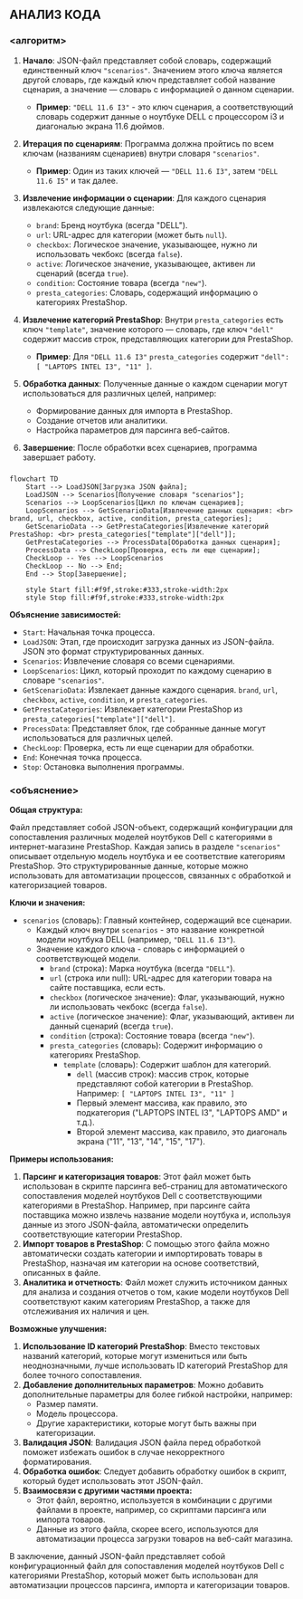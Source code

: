 ## АНАЛИЗ КОДА

### <алгоритм>

1.  **Начало**: JSON-файл представляет собой словарь, содержащий единственный ключ `"scenarios"`. Значением этого ключа является другой словарь, где каждый ключ представляет собой название сценария, а значение — словарь с информацией о данном сценарии.

    *   **Пример**: `"DELL 11.6 I3"` - это ключ сценария, а соответствующий словарь содержит данные о ноутбуке DELL с процессором i3 и диагональю экрана 11.6 дюймов.
2.  **Итерация по сценариям**: Программа должна пройтись по всем ключам (названиям сценариев) внутри словаря `"scenarios"`.
    
    *   **Пример**: Один из таких ключей — `"DELL 11.6 I3"`, затем `"DELL 11.6 I5"` и так далее.
3.  **Извлечение информации о сценарии**: Для каждого сценария извлекаются следующие данные:
    *   `brand`: Бренд ноутбука (всегда "DELL").
    *   `url`: URL-адрес для категории (может быть `null`).
    *   `checkbox`:  Логическое значение, указывающее, нужно ли использовать чекбокс (всегда `false`).
    *   `active`:  Логическое значение, указывающее, активен ли сценарий (всегда `true`).
    *   `condition`: Состояние товара (всегда `"new"`).
    *   `presta_categories`:  Словарь, содержащий информацию о категориях PrestaShop.
4.  **Извлечение категорий PrestaShop**: Внутри `presta_categories` есть ключ `"template"`, значение которого — словарь, где ключ `"dell"`  содержит массив строк, представляющих категории для PrestaShop.

    *   **Пример**: Для `"DELL 11.6 I3"`  `presta_categories`  содержит `"dell": [ "LAPTOPS INTEL I3", "11" ]`.
5.  **Обработка данных**:  Полученные данные о каждом сценарии могут использоваться для различных целей, например:
    *   Формирование данных для импорта в PrestaShop.
    *   Создание отчетов или аналитики.
    *   Настройка параметров для парсинга веб-сайтов.
6.  **Завершение**: После обработки всех сценариев, программа завершает работу.

### <mermaid>

```mermaid
flowchart TD
    Start --> LoadJSON[Загрузка JSON файла];
    LoadJSON --> Scenarios[Получение словаря "scenarios"];
    Scenarios --> LoopScenarios[Цикл по ключам сценариев];
    LoopScenarios --> GetScenarioData[Извлечение данных сценария: <br> brand, url, checkbox, active, condition, presta_categories];
    GetScenarioData --> GetPrestaCategories[Извлечение категорий PrestaShop: <br> presta_categories["template"]["dell"]];
    GetPrestaCategories --> ProcessData[Обработка данных сценария];
    ProcessData --> CheckLoop[Проверка, есть ли еще сценарии];
    CheckLoop -- Yes --> LoopScenarios
    CheckLoop -- No --> End;
    End --> Stop[Завершение];
    
    style Start fill:#f9f,stroke:#333,stroke-width:2px
    style Stop fill:#f9f,stroke:#333,stroke-width:2px
```

**Объяснение зависимостей:**

*   `Start`: Начальная точка процесса.
*   `LoadJSON`:  Этап, где происходит загрузка данных из JSON-файла. JSON это формат структурированных данных.
*   `Scenarios`: Извлечение словаря со всеми сценариями.
*   `LoopScenarios`:  Цикл, который проходит по каждому сценарию в словаре `"scenarios"`.
*   `GetScenarioData`: Извлекает данные каждого сценария. `brand`, `url`, `checkbox`, `active`, `condition`, и `presta_categories`.
*   `GetPrestaCategories`:  Извлекает категории PrestaShop из `presta_categories["template"]["dell"]`.
*   `ProcessData`:  Представляет блок, где собранные данные могут использоваться для различных целей.
*   `CheckLoop`:  Проверка, есть ли еще сценарии для обработки.
*   `End`:  Конечная точка процесса.
*   `Stop`: Остановка выполнения программы.

### <объяснение>

**Общая структура:**

Файл представляет собой JSON-объект, содержащий конфигурации для сопоставления различных моделей ноутбуков Dell с категориями в интернет-магазине PrestaShop. Каждая запись в разделе `"scenarios"` описывает отдельную модель ноутбука и ее соответствие категориям PrestaShop. Это структурированные данные, которые можно использовать для автоматизации процессов, связанных с обработкой и категоризацией товаров.

**Ключи и значения:**

*   `scenarios` (словарь): Главный контейнер, содержащий все сценарии.
    *   Каждый ключ внутри `scenarios` - это название конкретной модели ноутбука DELL (например, `"DELL 11.6 I3"`).
    *   Значение каждого ключа - словарь с информацией о соответствующей модели.
        *   `brand` (строка):  Марка ноутбука (всегда `"DELL"`).
        *   `url` (строка или null): URL-адрес для категории товара на сайте поставщика, если есть.
        *   `checkbox` (логическое значение): Флаг, указывающий, нужно ли использовать чекбокс (всегда `false`).
        *   `active` (логическое значение): Флаг, указывающий, активен ли данный сценарий (всегда `true`).
        *   `condition` (строка): Состояние товара (всегда `"new"`).
        *   `presta_categories` (словарь): Содержит информацию о категориях PrestaShop.
            *   `template` (словарь):  Содержит шаблон для категорий.
                *  `dell` (массив строк): массив строк, которые представляют собой категории в PrestaShop. Например: `[ "LAPTOPS INTEL I3", "11" ]`
                *   Первый элемент массива, как правило, это подкатегория ("LAPTOPS INTEL I3", "LAPTOPS AMD" и т.д.).
                *   Второй элемент массива, как правило, это диагональ экрана ("11", "13", "14", "15", "17").

**Примеры использования:**

1.  **Парсинг и категоризация товаров**: Этот файл может быть использован в скрипте парсинга веб-страниц для автоматического сопоставления моделей ноутбуков Dell с соответствующими категориями в PrestaShop. Например, при парсинге сайта поставщика можно извлечь название модели ноутбука и, используя данные из этого JSON-файла, автоматически определить соответствующие категории PrestaShop.
2.  **Импорт товаров в PrestaShop**: С помощью этого файла можно автоматически создать категории и импортировать товары в PrestaShop, назначая им категории на основе соответствий, описанных в файле.
3.  **Аналитика и отчетность**:  Файл может служить источником данных для анализа и создания отчетов о том, какие модели ноутбуков Dell соответствуют каким категориям PrestaShop, а также для отслеживания их наличия и цен.

**Возможные улучшения:**

1.  **Использование ID категорий PrestaShop**: Вместо текстовых названий категорий, которые могут измениться или быть неоднозначными, лучше использовать ID категорий PrestaShop для более точного сопоставления.
2.  **Добавление дополнительных параметров**: Можно добавить дополнительные параметры для более гибкой настройки, например:
    *   Размер памяти.
    *   Модель процессора.
    *   Другие характеристики, которые могут быть важны при категоризации.
3.  **Валидация JSON**: Валидация JSON файла перед обработкой поможет избежать ошибок в случае некорректного форматирования.
4.  **Обработка ошибок**:  Следует добавить обработку ошибок в скрипт, который будет использовать этот JSON-файл.
5. **Взаимосвязи с другими частями проекта:**
    *   Этот файл, вероятно, используется в комбинации с другими файлами в проекте, например, со скриптами парсинга или импорта товаров.
    *   Данные из этого файла, скорее всего, используются для автоматизации процесса загрузки товаров на веб-сайт магазина.

В заключение, данный JSON-файл представляет собой конфигурационный файл для сопоставления моделей ноутбуков Dell с категориями PrestaShop, который может быть использован для автоматизации процессов парсинга, импорта и категоризации товаров.